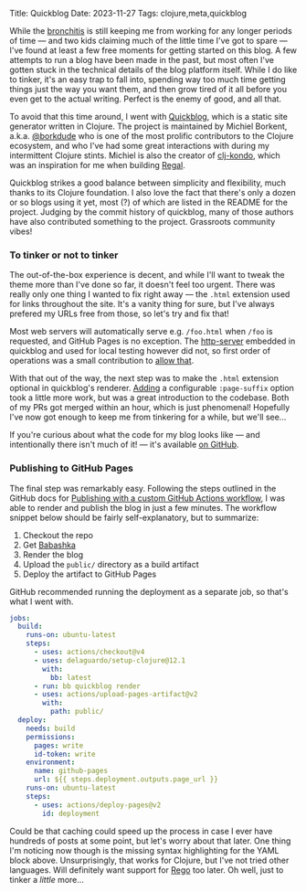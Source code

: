 Title: Quickblog
Date: 2023-11-27
Tags: clojure,meta,quickblog

While the [bronchitis](bronchitis) is still keeping me from working for any longer periods of time — and two kids claiming much of the little time I've got to spare — I've found at least a few free moments for getting started on this blog. A few attempts to run a blog have been made in the past, but most often I've gotten stuck in the technical details of the blog platform itself. While I do like to tinker, it's an easy trap to fall into, spending way too much time getting things just the way you want them, and then grow tired of it all before you even get to the actual writing. Perfect is the enemy of good, and all that.

To avoid that this time around, I went with [Quickblog](https://github.com/borkdude/quickblog/), which is a static site generator written in Clojure. The project is maintained by Michiel Borkent, a.k.a. [@borkdude](https://github.com/borkdude) who is one of the most prolific contributors to the Clojure ecosystem, and who I've had some great interactions with during my intermittent Clojure stints. Michiel is also the creator of [clj-kondo](https://github.com/clj-kondo/clj-kondo), which was an inspiration for me when building [Regal](https://github.com/styraInc/regal).

Quickblog strikes a good balance between simplicity and flexibility, much thanks to its Clojure foundation. I also love the fact that there's only a dozen or so blogs using it yet, most (?) of which are listed in the README for the project. Judging by the commit history of quickblog, many of those authors have also contributed something to the project. Grassroots community vibes!

### To tinker or not to tinker

The out-of-the-box experience is decent, and while I'll want to tweak the theme more than I've done so far, it doesn't feel too urgent. There was really only one thing I wanted to fix right away — the `.html` extension used for links throughout the site. It's a vanity thing for sure, but I've always prefered my URLs free from those, so let's try and fix that!

Most web servers will automatically serve e.g. `/foo.html` when `/foo` is requested, and GitHub Pages is no exception. The [http-server](https://github.com/babashka/http-server) embedded in quickblog and used for local testing however did not, so first order of operations was a small contribution to [allow that](https://github.com/babashka/http-server/pull/10).

With that out of the way, the next step was to make the `.html` extension optional in quickblog's renderer. [Adding](https://github.com/borkdude/quickblog/pull/79) a configurable `:page-suffix` option took a little more work, but was a great introduction to the codebase. Both of my PRs got merged within an hour, which is just phenomenal! Hopefully I've now got enough to keep me from tinkering for a while, but we'll see...

If you're curious about what the code for my blog looks like — and intentionally there isn't much of it! — it's available [on GitHub](https://github.com/anderseknert/blog).

### Publishing to GitHub Pages

The final step was remarkably easy. Following the steps outlined in the GitHub docs for [Publishing with a custom GitHub Actions workflow]( https://docs.github.com/en/pages/getting-started-with-github-pages/configuring-a-publishing-source-for-your-github-pages-site#publishing-with-a-custom-github-actions-workflow), I was able to render and publish the blog in just a few minutes. The workflow snippet below should be fairly self-explanatory, but to summarize:

1. Checkout the repo
2. Get [Babashka](https://github.com/babashka/babashka)
3. Render the blog
4. Upload the `public/` directory as a build artifact
5. Deploy the artifact to GitHub Pages

GitHub recommended running the deployment as a separate job, so that's what I went with.

```yaml
jobs:
  build:
    runs-on: ubuntu-latest
    steps:
      - uses: actions/checkout@v4
      - uses: delaguardo/setup-clojure@12.1
        with:
          bb: latest
      - run: bb quickblog render
      - uses: actions/upload-pages-artifact@v2
        with:
          path: public/
  deploy:
    needs: build
    permissions:
      pages: write
      id-token: write
    environment:
      name: github-pages
      url: ${{ steps.deployment.outputs.page_url }}
    runs-on: ubuntu-latest
    steps:
      - uses: actions/deploy-pages@v2
        id: deployment
```

Could be that caching could speed up the process in case I ever have hundreds of posts at some point, but let's worry about that later. One thing I'm noticing now though is the missing syntax highlighting for the YAML block above. Unsurprisingly, that works for Clojure, but I've not tried other languages. Will definitely want support for [Rego](https://www.openpolicyagent.org/docs/latest/policy-language/) too later. Oh well, just to tinker a _little_ more...
